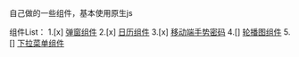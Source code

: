 自己做的一些组件，基本使用原生js

组件List：
1.[x] [弹窗组件]("./dialog")
2.[x] [日历组件]("./timepicker")
3.[x] [移动端手势密码]("./touch-password")
4.[] [轮播图组件]("./carousel")
5.[] [下拉菜单组件]("./selection")

